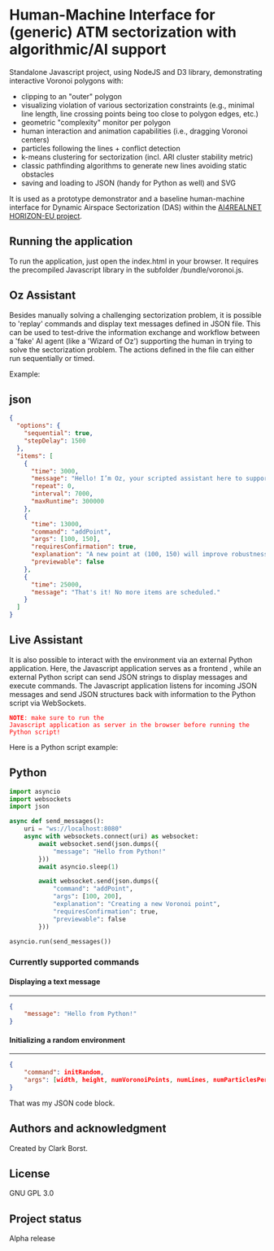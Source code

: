 # Human-Machine Interface for (generic) ATM sectorization with algorithmic/AI support

Standalone Javascript project, using NodeJS and D3 library, demonstrating interactive Voronoi polygons with:
- clipping to an "outer" polygon
- visualizing violation of various sectorization constraints (e.g., minimal line length, line crossing points being too close to polygon edges, etc.)
- geometric "complexity" monitor per polygon
- human interaction and animation capabilities (i.e., dragging Voronoi centers)
- particles following the lines + conflict detection
- k-means clustering for sectorization (incl. ARI cluster stability metric)
- classic pathfinding algorithms to generate new lines avoiding static obstacles
- saving and loading to JSON (handy for Python as well) and SVG

It is used as a prototype demonstrator and a baseline human-machine interface for Dynamic Airspace Sectorization (DAS) within the [AI4REALNET HORIZON-EU project](https://ai4realnet.eu/).

## Running the application

To run the application, just open the index.html in your browser. It requires the precompiled Javascript library in the subfolder /bundle/voronoi.js.  

## Oz Assistant

Besides manually solving a challenging sectorization problem, it is possible to 'replay' commands and display text messages defined in JSON file. This can be used to test-drive the 
information exchange and workflow between a 'fake' AI agent (like a 'Wizard of Oz') supporting the human in trying to solve the sectorization problem. The actions defined in the file can 
either run sequentially or timed.

Example:

json
----

```json
{
  "options": {
    "sequential": true,
    "stepDelay": 1500
  },
  "items": [
    {
      "time": 3000,
      "message": "Hello! I’m Oz, your scripted assistant here to support your sectorization efforts.\n\n",
      "repeat": 0,
      "interval": 7000,
      "maxRuntime": 300000
    },
    {
      "time": 13000,
      "command": "addPoint",
      "args": [100, 150],
      "requiresConfirmation": true,
      "explanation": "A new point at (100, 150) will improve robustness by 15%.",
      "previewable": false
    },
    {
      "time": 25000,
      "message": "That's it! No more items are scheduled."
    }
  ]
}
```

## Live Assistant

It is also possible to interact with the environment via an external Python application. Here, the Javascript application serves as a frontend , while an external Python script
can send JSON strings to display messages and execute commands. The Javascript application listens for incoming JSON messages and send JSON structures back with information to the Python script via WebSockets. 

<code style="color:red">**NOTE**: make sure to run the Javascript application as server in the browser before running the Python script!</code>

Here is a Python script example:

Python
----

```python
import asyncio
import websockets
import json

async def send_messages():
    uri = "ws://localhost:8080"
    async with websockets.connect(uri) as websocket:
        await websocket.send(json.dumps({
            "message": "Hello from Python!"
        }))
        await asyncio.sleep(1)

        await websocket.send(json.dumps({
            "command": "addPoint",
            "args": [100, 200],
            "explanation": "Creating a new Voronoi point",
            "requiresConfirmation": true,
            "previewable": false
        }))

asyncio.run(send_messages())
```

### Currently supported commands

#### Displaying a text message

----

```json
{
    "message": "Hello from Python!"
}
```

#### Initializing a random environment

----

```json
{
    "command": initRandom,
    "args": [width, height, numVoronoiPoints, numLines, numParticlesPerLine]
}
```

That was my JSON code block.




## Authors and acknowledgment
Created by Clark Borst.

## License
GNU GPL 3.0

## Project status
Alpha release





























